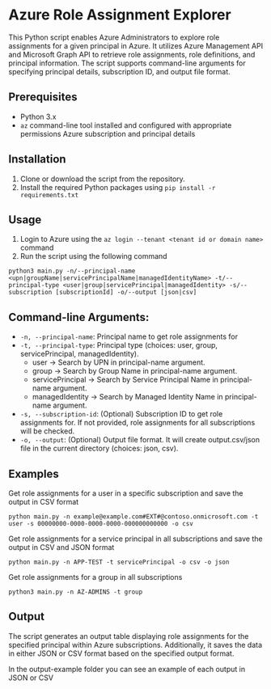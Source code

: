 # Azure Role Assignment Explorer

This Python script enables Azure Administrators to explore role assignments for a given principal in Azure. It utilizes Azure Management API and Microsoft Graph API to retrieve role assignments, role definitions, and principal information. The script supports command-line arguments for specifying principal details, subscription ID, and output file format.

## Prerequisites
- Python 3.x
- `az` command-line tool installed and configured with appropriate permissions Azure subscription and principal details

## Installation
1. Clone or download the script from the repository.
2. Install the required Python packages using `pip install -r requirements.txt`

## Usage
1. Login to Azure using the `az login --tenant <tenant id or domain name>` command
2. Run the script using the following command
```
python3 main.py -n/--principal-name <upn|groupName|servicePrincipalName|managedIdentityName> -t/--principal-type <user|group|servicePrincipal|managedIdentity> -s/--subscription [subscriptionId] -o/--output [json|csv]
```

## Command-line Arguments:
- `-n, --principal-name`: Principal name to get role assignments for
- `-t, --principal-type`: Principal type (choices: user, group, servicePrincipal, managedIdentity).
  - user -> Search by UPN in principal-name argument.
  - group -> Search by Group Name in principal-name argument.
  - servicePrincipal -> Search by Service Principal Name in principal-name argument.
  - managedIdentity -> Search by Managed Identity Name in principal-name argument.
- `-s, --subscription-id`: (Optional) Subscription ID to get role assignments for. If not provided, role assignments for all subscriptions will be checked.
- `-o, --output`: (Optional) Output file format. It will create output.csv/json file in the current directory (choices: json, csv).

## Examples
Get role assignments for a user in a specific subscription and save the output in CSV format
```
python main.py -n example@example.com#EXT#@contoso.onmicrosoft.com -t user -s 00000000-0000-0000-0000-000000000000 -o csv
```
Get role assignments for a service principal in all subscriptions and save the output in CSV and JSON format
```
python main.py -n APP-TEST -t servicePrincipal -o csv -o json
```
Get role assignments for a group in all subscriptions
```
python3 main.py -n AZ-ADMINS -t group
```

## Output
The script generates an output table displaying role assignments for the specified principal within Azure subscriptions. Additionally, it saves the data in either JSON or CSV format based on the specified output format.

In the output-example folder you can see an example of each output in JSON or CSV
